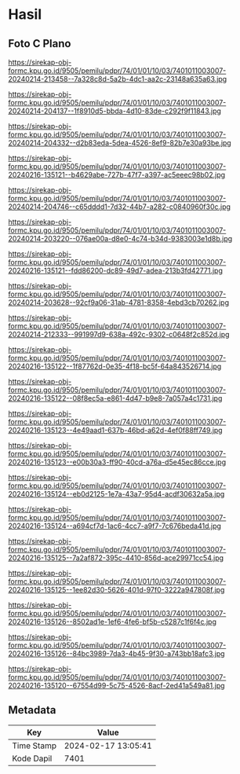 # Hasil

## Foto C Plano

https://sirekap-obj-formc.kpu.go.id/9505/pemilu/pdpr/74/01/01/10/03/7401011003007-20240214-213458--7a328c8d-5a2b-4dc1-aa2c-23148a635a63.jpg

https://sirekap-obj-formc.kpu.go.id/9505/pemilu/pdpr/74/01/01/10/03/7401011003007-20240214-204137--1f8910d5-bbda-4d10-83de-c292f9f11843.jpg

https://sirekap-obj-formc.kpu.go.id/9505/pemilu/pdpr/74/01/01/10/03/7401011003007-20240214-204332--d2b83eda-5dea-4526-8ef9-82b7e30a93be.jpg

https://sirekap-obj-formc.kpu.go.id/9505/pemilu/pdpr/74/01/01/10/03/7401011003007-20240216-135121--b4629abe-727b-47f7-a397-ac5eeec98b02.jpg

https://sirekap-obj-formc.kpu.go.id/9505/pemilu/pdpr/74/01/01/10/03/7401011003007-20240214-204746--c65dddd1-7d32-44b7-a282-c0840960f30c.jpg

https://sirekap-obj-formc.kpu.go.id/9505/pemilu/pdpr/74/01/01/10/03/7401011003007-20240214-203220--076ae00a-d8e0-4c74-b34d-9383003e1d8b.jpg

https://sirekap-obj-formc.kpu.go.id/9505/pemilu/pdpr/74/01/01/10/03/7401011003007-20240216-135121--fdd86200-dc89-49d7-adea-213b3fd42771.jpg

https://sirekap-obj-formc.kpu.go.id/9505/pemilu/pdpr/74/01/01/10/03/7401011003007-20240214-203628--92cf9a06-31ab-4781-8358-4ebd3cb70262.jpg

https://sirekap-obj-formc.kpu.go.id/9505/pemilu/pdpr/74/01/01/10/03/7401011003007-20240214-212333--991997d9-638a-492c-9302-c0648f2c852d.jpg

https://sirekap-obj-formc.kpu.go.id/9505/pemilu/pdpr/74/01/01/10/03/7401011003007-20240216-135122--1f87762d-0e35-4f18-bc5f-64a843526714.jpg

https://sirekap-obj-formc.kpu.go.id/9505/pemilu/pdpr/74/01/01/10/03/7401011003007-20240216-135122--08f8ec5a-e861-4d47-b9e8-7a057a4c1731.jpg

https://sirekap-obj-formc.kpu.go.id/9505/pemilu/pdpr/74/01/01/10/03/7401011003007-20240216-135123--4e49aad1-637b-46bd-a62d-4ef0f88ff749.jpg

https://sirekap-obj-formc.kpu.go.id/9505/pemilu/pdpr/74/01/01/10/03/7401011003007-20240216-135123--e00b30a3-ff90-40cd-a76a-d5e45ec86cce.jpg

https://sirekap-obj-formc.kpu.go.id/9505/pemilu/pdpr/74/01/01/10/03/7401011003007-20240216-135124--eb0d2125-1e7a-43a7-95d4-acdf30632a5a.jpg

https://sirekap-obj-formc.kpu.go.id/9505/pemilu/pdpr/74/01/01/10/03/7401011003007-20240216-135124--a694cf7d-1ac6-4cc7-a9f7-7c676beda41d.jpg

https://sirekap-obj-formc.kpu.go.id/9505/pemilu/pdpr/74/01/01/10/03/7401011003007-20240216-135125--7a2af872-395c-4410-856d-ace29971cc54.jpg

https://sirekap-obj-formc.kpu.go.id/9505/pemilu/pdpr/74/01/01/10/03/7401011003007-20240216-135125--1ee82d30-5626-401d-97f0-3222a947808f.jpg

https://sirekap-obj-formc.kpu.go.id/9505/pemilu/pdpr/74/01/01/10/03/7401011003007-20240216-135126--8502ad1e-1ef6-4fe6-bf5b-c5287c1f6f4c.jpg

https://sirekap-obj-formc.kpu.go.id/9505/pemilu/pdpr/74/01/01/10/03/7401011003007-20240216-135126--84bc3989-7da3-4b45-9f30-a743bb18afc3.jpg

https://sirekap-obj-formc.kpu.go.id/9505/pemilu/pdpr/74/01/01/10/03/7401011003007-20240216-135120--67554d99-5c75-4526-8acf-2ed41a549a81.jpg


## Metadata

| Key        | Value               |
| ---------- | ------------------- |
| Time Stamp | 2024-02-17 13:05:41 |
| Kode Dapil | 7401                |



